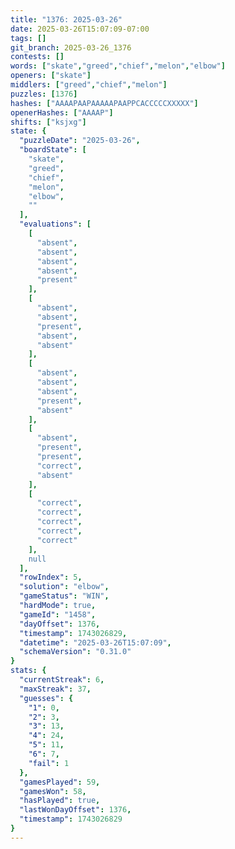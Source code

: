 ```yaml
---
title: "1376: 2025-03-26"
date: 2025-03-26T15:07:09-07:00
tags: []
git_branch: 2025-03-26_1376
contests: []
words: ["skate","greed","chief","melon","elbow"]
openers: ["skate"]
middlers: ["greed","chief","melon"]
puzzles: [1376]
hashes: ["AAAAPAAPAAAAAPAAPPCACCCCCXXXXX"]
openerHashes: ["AAAAP"]
shifts: ["ksjxg"]
state: {
  "puzzleDate": "2025-03-26",
  "boardState": [
    "skate",
    "greed",
    "chief",
    "melon",
    "elbow",
    ""
  ],
  "evaluations": [
    [
      "absent",
      "absent",
      "absent",
      "absent",
      "present"
    ],
    [
      "absent",
      "absent",
      "present",
      "absent",
      "absent"
    ],
    [
      "absent",
      "absent",
      "absent",
      "present",
      "absent"
    ],
    [
      "absent",
      "present",
      "present",
      "correct",
      "absent"
    ],
    [
      "correct",
      "correct",
      "correct",
      "correct",
      "correct"
    ],
    null
  ],
  "rowIndex": 5,
  "solution": "elbow",
  "gameStatus": "WIN",
  "hardMode": true,
  "gameId": "1458",
  "dayOffset": 1376,
  "timestamp": 1743026829,
  "datetime": "2025-03-26T15:07:09",
  "schemaVersion": "0.31.0"
}
stats: {
  "currentStreak": 6,
  "maxStreak": 37,
  "guesses": {
    "1": 0,
    "2": 3,
    "3": 13,
    "4": 24,
    "5": 11,
    "6": 7,
    "fail": 1
  },
  "gamesPlayed": 59,
  "gamesWon": 58,
  "hasPlayed": true,
  "lastWonDayOffset": 1376,
  "timestamp": 1743026829
}
---
```

<!-- more -->

